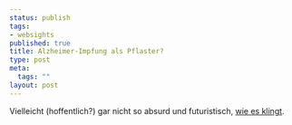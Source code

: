 ```yaml
--- 
status: publish
tags: 
- websights
published: true
title: Alzheimer-Impfung als Pflaster?
type: post
meta: 
  tags: ""
layout: post
---
```

Vielleicht (hoffentlich?) gar nicht so absurd und futuristisch, <a href="http://news.bbc.co.uk/2/hi/health/6286689.stm">wie es klingt</a>.
